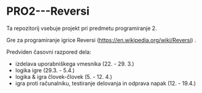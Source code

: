 # PRO2---Reversi


Ta repozitorij vsebuje projekt pri predmetu programiranje 2.

Gre za programiranje igrice Reversi (https://en.wikipedia.org/wiki/Reversi) .

Predviden časovni razpored dela:

* izdelava uporabniškega vmesnika (22. - 29. 3.)
* logika igre (29.3. - 5.4.)
* logika & igra človek-človek (5. - 12. 4.)
* igra proti računalniku, testiranje delovanja in odprava napak (12. - 19.4.)



